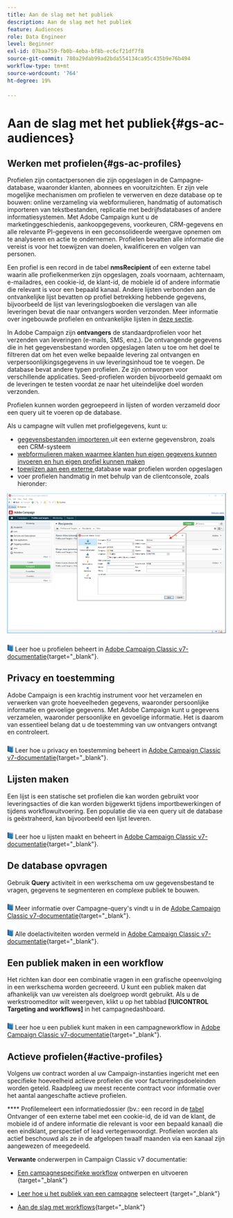 ```yaml
---
title: Aan de slag met het publiek
description: Aan de slag met het publiek
feature: Audiences
role: Data Engineer
level: Beginner
exl-id: 07baa759-fb0b-4eba-bf8b-ec6cf21df7f8
source-git-commit: 780a29dab99ad2bda554134ca95c435b9e76b494
workflow-type: tm+mt
source-wordcount: '764'
ht-degree: 19%

---
```


# Aan de slag met het publiek{#gs-ac-audiences}

## Werken met profielen{#gs-ac-profiles}

Profielen zijn contactpersonen die zijn opgeslagen in de Campagne-database, waaronder klanten, abonnees en vooruitzichten. Er zijn vele mogelijke mechanismen om profielen te verwerven en deze database op te bouwen: online verzameling via webformulieren, handmatig of automatisch importeren van tekstbestanden, replicatie met bedrijfsdatabases of andere informatiesystemen. Met Adobe Campaign kunt u de marketinggeschiedenis, aankoopgegevens, voorkeuren, CRM-gegevens en alle relevante PI-gegevens in een geconsolideerde weergave opnemen om te analyseren en actie te ondernemen. Profielen bevatten alle informatie die vereist is voor het toewijzen van doelen, kwalificeren en volgen van personen.

Een profiel is een record in de tabel **nmsRecipient** of een externe tabel waarin alle profielkenmerken zijn opgeslagen, zoals voornaam, achternaam, e-mailadres, een cookie-id, de klant-id, de mobiele id of andere informatie die relevant is voor een bepaald kanaal. Andere lijsten verbonden aan de ontvankelijke lijst bevatten op profiel betrekking hebbende gegevens, bijvoorbeeld de lijst van leveringslogboeken die verslagen van alle leveringen bevat die naar ontvangers worden verzonden. Meer informatie over ingebouwde profielen en ontvankelijke lijsten in [deze sectie](../dev/datamodel.md#ootb-profiles).

In Adobe Campaign zijn **ontvangers** de standaardprofielen voor het verzenden van leveringen (e-mails, SMS, enz.). De ontvangende gegevens die in het gegevensbestand worden opgeslagen laten u toe om het doel te filtreren dat om het even welke bepaalde levering zal ontvangen en verpersoonlijkingsgegevens in uw leveringsinhoud toe te voegen. De database bevat andere typen profielen. Ze zijn ontworpen voor verschillende applicaties. Seed-profielen worden bijvoorbeeld gemaakt om de leveringen te testen voordat ze naar het uiteindelijke doel worden verzonden.

Profielen kunnen worden gegroepeerd in lijsten of worden verzameld door een query uit te voeren op de database.


Als u campagne wilt vullen met profielgegevens, kunt u:

* [gegevensbestanden importeren ](import.md) uit een externe gegevensbron, zoals een CRM-systeem
* [webformulieren maken waarmee klanten hun eigen gegevens kunnen invoeren en hun eigen profiel kunnen maken ](../dev/webapps.md) 
* [toewijzen aan een externe ](../connect/fda.md) database waar profielen worden opgeslagen
* voer profielen handmatig in met behulp van de clientconsole, zoals hieronder:

![](assets/create-profile.png)


![](../assets/do-not-localize/book.png) Leer hoe u profielen beheert in  [Adobe Campaign Classic v7-documentatie](https://experienceleague.adobe.com/docs/campaign-classic/using/getting-started/profile-management/about-profiles.html){target=&quot;_blank&quot;}.


## Privacy en toestemming

Adobe Campaign is een krachtig instrument voor het verzamelen en verwerken van grote hoeveelheden gegevens, waaronder persoonlijke informatie en gevoelige gegevens. Met Adobe Campaign kunt u gegevens verzamelen, waaronder persoonlijke en gevoelige informatie. Het is daarom van essentieel belang dat u de toestemming van uw ontvangers ontvangt en controleert.

![](../assets/do-not-localize/book.png) Leer hoe u privacy en toestemming beheert in  [Adobe Campaign Classic v7-documentatie](https://experienceleague.adobe.com/docs/campaign-classic/using/getting-started/privacy/privacy-and-recommendations.html){target=&quot;_blank&quot;}.

## Lijsten maken

Een lijst is een statische set profielen die kan worden gebruikt voor leveringsacties of die kan worden bijgewerkt tijdens importbewerkingen of tijdens workflowuitvoering. Een populatie die via een query uit de database is geëxtraheerd, kan bijvoorbeeld een lijst leveren.

![](../assets/do-not-localize/book.png) Leer hoe u lijsten maakt en beheert in  [Adobe Campaign Classic v7-documentatie](https://experienceleague.adobe.com/docs/campaign-classic/using/getting-started/profile-management/creating-and-managing-lists.html){target=&quot;_blank&quot;}.

## De database opvragen

Gebruik **Query** activiteit in een werkschema om uw gegevensbestand te vragen, gegevens te segmenteren en complexe publiek te bouwen.

![](../assets/do-not-localize/book.png) Meer informatie over Campagne-query&#39;s vindt u in de  [Adobe Campaign Classic v7-documentatie](https://experienceleague.adobe.com/docs/campaign-classic/using/automating-with-workflows/introduction/targeting-data.html){target=&quot;_blank&quot;}.

![](../assets/do-not-localize/book.png) Alle doelactiviteiten worden vermeld in  [Adobe Campaign Classic v7-documentatie](https://experienceleague.adobe.com/docs/campaign-classic/using/automating-with-workflows/targeting-activities/about-targeting-activities.html){target=&quot;_blank&quot;}.

## Een publiek maken in een workflow

Het richten kan door een combinatie vragen in een grafische opeenvolging in een werkschema worden gecreeerd. U kunt een publiek maken dat afhankelijk van uw vereisten als doelgroep wordt gebruikt. Als u de werkstroomeditor wilt weergeven, klikt u op het tabblad **[!UICONTROL Targeting and workflows]** in het campagnedashboard.

![](../assets/do-not-localize/book.png) Leer hoe u een publiek kunt maken in een campagneworkflow in  [Adobe Campaign Classic v7-documentatie](https://experienceleague.adobe.com/docs/campaign-classic/using/orchestrating-campaigns/orchestrate-campaigns/marketing-campaign-target.html?lang=en#building-the-main-target-in-a-workflow){target=&quot;_blank&quot;}.


## Actieve profielen{#active-profiles}

Volgens uw contract worden al uw Campaign-instanties ingericht met een specifieke hoeveelheid actieve profielen die voor factureringsdoeleinden worden geteld. Raadpleeg uw meest recente contract voor informatie over het aantal aangeschafte actieve profielen.

**** Profilemeleert een informatiedossier (bv.: een record in de  [tabel ](../dev/datamodel.md) Ontvanger of een externe tabel met een cookie-id, de id van de klant, de mobiele id of andere informatie die relevant is voor een bepaald kanaal) die een eindklant, perspectief of lead vertegenwoordigt. Profielen worden als actief beschouwd als ze in de afgelopen twaalf maanden via een kanaal zijn aangewezen of meegedeeld.

<!--
You can monitor the number of active profiles used on your instances directly from Campaign Control Panel. 

![](../assets/do-not-localize/book.png) For more on this, refer to the [Control Panel documentation](https://docs.adobe.com/content/help/en/control-panel/using/performance-monitoring/active-profiles-monitoring.html).
-->

**Verwante** onderwerpen in Campaign Classic v7 documentatie:

* [Een campagnespecifieke workflow](https://experienceleague.adobe.com/docs/campaign-classic/using/automating-with-workflows/introduction/building-a-workflow.html) ontwerpen en uitvoeren {target=&quot;_blank&quot;}

* [Leer hoe u het publiek van een campagne](https://experienceleague.adobe.com/docs/campaign-classic/using/orchestrating-campaigns/orchestrate-campaigns/marketing-campaign-target.html) selecteert {target=&quot;_blank&quot;}

* [Aan de slag met workflows](https://experienceleague.adobe.com/docs/campaign-classic/using/automating-with-workflows/introduction/about-workflows.html){target=&quot;_blank&quot;}
